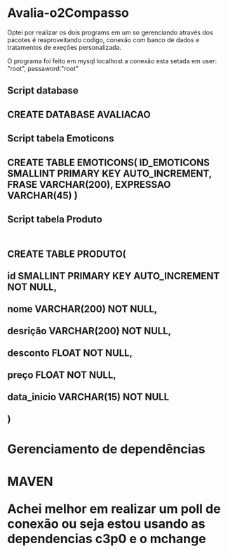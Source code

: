 # Avalia-o2Compasso

<p> Optei por realizar os dois programs em um so gerenciando através dos pacotes é reaproveitando codigo, conexão com banco de dados e tratamentos de exeções personalizada. <p/>
<p>O programa foi feito em mysql localhost a conexão esta setada em user: "root", passaword:"root"<p/>
<h2>Script database<h2/>
<p>CREATE DATABASE AVALIACAO<p/>
<h2>Script tabela Emoticons<h2/>
CREATE TABLE EMOTICONS(
ID_EMOTICONS SMALLINT PRIMARY KEY AUTO_INCREMENT, 
FRASE VARCHAR(200),
EXPRESSAO VARCHAR(45)
)
<h2>Script tabela Produto<h2/>
  
<br>CREATE TABLE PRODUTO(<br/>
<br>id SMALLINT PRIMARY KEY AUTO_INCREMENT NOT NULL,<br/>
<br>nome VARCHAR(200) NOT NULL,<br/>
<br>desrição VARCHAR(200) NOT NULL,<br/>
<br>desconto FLOAT NOT NULL,<br/>
<br>preço FLOAT NOT NULL,<br/>
<br>data_inicio VARCHAR(15) NOT NULL<br/>
<br>)<br/>
  
<h1>Gerenciamento de dependências<h1/>
<l>MAVEN<l/>
<p>Achei melhor em realizar um poll de conexão ou seja estou usando as dependencias c3p0 e o mchange<p/>
  
  
